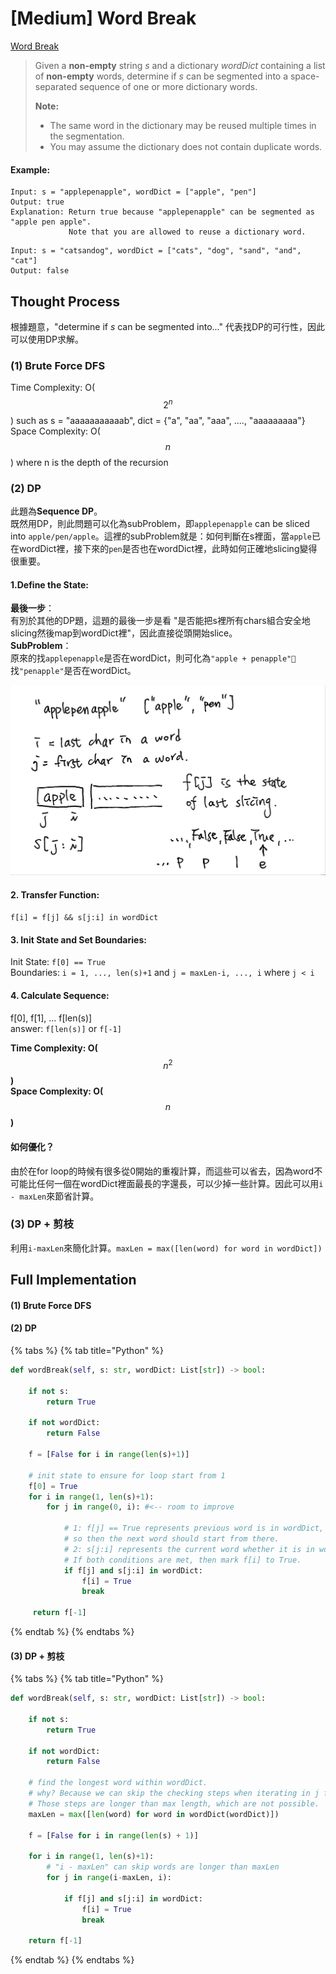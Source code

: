 # \[Medium\] Word Break

[Word Break](https://leetcode.com/problems/word-break/)

> Given a **non-empty** string _s_ and a dictionary _wordDict_ containing a list of **non-empty** words, determine if _s_ can be segmented into a space-separated sequence of one or more dictionary words.
>
> **Note:**
>
> * The same word in the dictionary may be reused multiple times in the segmentation.
> * You may assume the dictionary does not contain duplicate words.

#### Example:

```text
Input: s = "applepenapple", wordDict = ["apple", "pen"]
Output: true
Explanation: Return true because "applepenapple" can be segmented as "apple pen apple".
             Note that you are allowed to reuse a dictionary word.
```

```text
Input: s = "catsandog", wordDict = ["cats", "dog", "sand", "and", "cat"]
Output: false
```

## Thought Process

根據題意，"determine if _s_ can be segmented into..." 代表找DP的可行性，因此可以使用DP求解。

### \(1\) Brute Force DFS

Time Complexity: O\( $$2^n$$ \) such as s = "aaaaaaaaaaab", dict = {"a", "aa", "aaa", ...., "aaaaaaaaa"}  
Space Complexity: O\( $$n$$ \) where n is the depth of the recursion

### \(2\) DP

此題為**Sequence DP**。  
既然用DP，則此問題可以化為subProblem，即`applepenapple` can be sliced into `apple/pen/apple`。這裡的subProblem就是：如何判斷在s裡面，當`apple`已在wordDict裡，接下來的`pen`是否也在wordDict裡，此時如何正確地slicing變得很重要。  


#### 1.Define the State:

**最後一步**：  
有別於其他的DP題，這題的最後一步是看 "是否能把s裡所有chars組合安全地slicing然後map到wordDict裡"，因此直接從頭開始slice。  
**SubProblem**：  
原來的找`applepenapple`是否在wordDict，則可化為`"apple + penapple"` 找`"penapple"`是否在wordDict。

![](../.gitbook/assets/wordbreak.jpg)

#### 2. Transfer Function:

`f[i] = f[j] && s[j:i] in wordDict`  

#### 3. Init State and Set Boundaries:

Init State: `f[0] == True`  
Boundaries: `i = 1, ..., len(s)+1` and `j = maxLen-i, ..., i` where `j < i`

#### 4. Calculate Sequence:

f\[0\], f\[1\], ... f\[len\(s\)\]  
answer: `f[len(s)]` or `f[-1]`

**Time Complexity: O\(**$$n^2$$**\)**   
**Space Complexity: O\(** $$n$$ **\)**

#### 如何優化？

由於在for loop的時候有很多從0開始的重複計算，而這些可以省去，因為word不可能比任何一個在wordDict裡面最長的字還長，可以少掉一些計算。因此可以用`i - maxLen`來節省計算。

### \(3\) DP + 剪枝

利用`i-maxLen`來簡化計算。`maxLen = max([len(word) for word in wordDict])`

## Full Implementation

#### \(1\) Brute Force DFS



#### \(2\) DP

{% tabs %}
{% tab title="Python" %}
```python
def wordBreak(self, s: str, wordDict: List[str]) -> bool:
    
    if not s:
        return True
    
    if not wordDict:
        return False
    
    f = [False for i in range(len(s)+1)]
    
    # init state to ensure for loop start from 1
    f[0] = True
    for i in range(1, len(s)+1):
        for j in range(0, i): #<-- room to improve
            
            # 1: f[j] == True represents previous word is in wordDict, 
            # so then the next word should start from there. 
            # 2: s[j:i] represents the current word whether it is in wordDict.
            # If both conditions are met, then mark f[i] to True.
            if f[j] and s[j:i] in wordDict:
                f[i] = True
                break
            
     return f[-1]
```
{% endtab %}
{% endtabs %}

#### \(3\) DP + 剪枝

{% tabs %}
{% tab title="Python" %}
```python
def wordBreak(self, s: str, wordDict: List[str]) -> bool:
    
    if not s:
        return True
        
    if not wordDict:
        return False
        
    # find the longest word within wordDict.
    # why? Because we can skip the checking steps when iterating in j for loop. 
    # Those steps are longer than max length, which are not possible.
    maxLen = max([len(word) for word in wordDict(wordDict)])
    
    f = [False for i in range(len(s) + 1)]
    
    for i in range(1, len(s)+1):
        # "i - maxLen" can skip words are longer than maxLen
        for j in range(i-maxLen, i):
            
            if f[j] and s[j:i] in wordDict:
                f[i] = True
                break
    
    return f[-1]
```
{% endtab %}
{% endtabs %}

